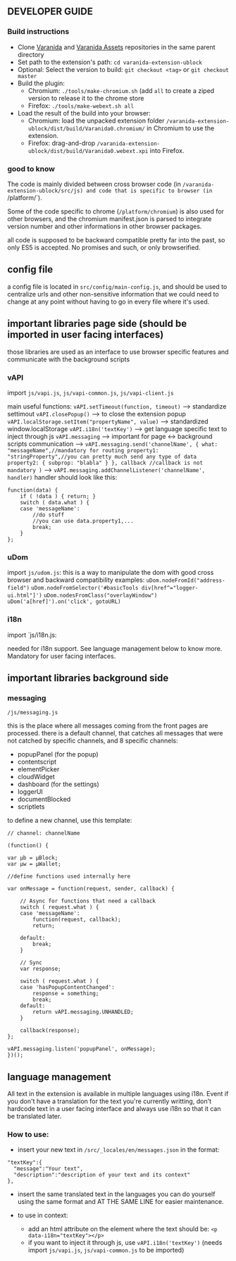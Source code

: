 ## DEVELOPER GUIDE

### Build instructions

- Clone [Varanida](https://github.com/Varanida/varanida-extension) and [Varanida Assets](https://github.com/Varanida/varanida-extension-assets) repositories in the same parent directory
- Set path to the extension's path: `cd varanida-extension-ublock`
- Optional: Select the version to build: `git checkout <tag>` or `git checkout master`
- Build the plugin:
    - Chromium: `./tools/make-chromium.sh` (add `all` to create a ziped version to release it to the chrome store
    - Firefox: `./tools/make-webext.sh all`
- Load the result of the build into your browser:
    - Chromium: load the unpacked extension folder `/varanida-extension-ublock/dist/build/Varanida0.chromium/` in Chromium to use the extension.
    - Firefox: drag-and-drop `/varanida-extension-ublock/dist/build/Varanida0.webext.xpi` into Firefox.

### good to know

The code is mainly divided between cross browser code (in `/varanida-extension-ublock/src/js)
and code that is specific to browser (in `/platform/<browsername>`).

Some of the code specific to chrome (`/platform/chromium`) is also used for other browsers, and the chromium manifest.json is parsed to integrate version number and other informations in other browser packages.

all code is supposed to be backward compatible pretty far into the past, so only ES5 is accepted. No promises and such, or only browserified.

## config file

a config file is located in `src/config/main-config.js`, and should be used to centralize urls and other non-sensitive information that we could need to change at any point without having to go in every file where it's used.

## important libraries page side (should be imported in user facing interfaces)

those libraries are used as an interface to use browser specific features and communicate with the background scripts

### vAPI

import `js/vapi.js`, `js/vapi-common.js`, `js/vapi-client.js`

main useful functions:
`vAPI.setTimeout(function, timeout)` --> standardize settimout
`vAPI.closePopup()` --> to close the extension popup
`vAPI.localStorage.setItem("propertyName", value)` --> standardized window.localStorage
`vAPI.i18n('textKey')` --> get language specific text to inject through js
`vAPI.messaging` --> important for page <-> background scripts communication
--> `vAPI.messaging.send('channelName', {
        what: "messageName",//mandatory for routing
        property1: "stringProperty",//you can pretty much send any type of data
        property2: {
            subprop: "blabla"
        }
      },
      callback //callback is not mandatory
     )`
--> `vAPI.messaging.addChannelListener('channelName', handler)`
handler should look like this:
```
function(data) {
    if ( !data ) { return; }
    switch ( data.what ) {
    case 'messageName':
        //do stuff
        //you can use data.property1,...
        break;
    }
};
```

### uDom

import `js/udom.js`:
this is a way to manipulate the dom with good cross browser and backward compatibility
examples:
`uDom.nodeFromId("address-field")`
`uDom.nodeFromSelector('#basicTools div[href^="logger-ui.html"]')`
`uDom.nodesFromClass("overlayWindow")`
`uDom('a[href]').on('click', gotoURL)`

### i18n

import `js/i18n.js:

needed for i18n support. See language management below to know more. Mandatory for user facing interfaces.

## important libraries background side

### messaging

`/js/messaging.js`

this is the place where all messages coming from the front pages are processed.
there is a default channel, that catches all messages that were not catched by specific channels, and 8 specific channels:
- popupPanel (for the popup)
- contentscript
- elementPicker
- cloudWidget
- dashboard (for the settings)
- loggerUI
- documentBlocked
- scriptlets

to define a new channel, use this template:

```
// channel: channelName

(function() {

var µb = µBlock;
var µw = µWallet;

//define functions used internally here

var onMessage = function(request, sender, callback) {

    // Async for functions that need a callback
    switch ( request.what ) {
    case 'messageName':
        function(request, callback);
        return;

    default:
        break;
    }

    // Sync
    var response;

    switch ( request.what ) {
    case 'hasPopupContentChanged':
        response = something;
        break;
    default:
        return vAPI.messaging.UNHANDLED;
    }

    callback(response);
};

vAPI.messaging.listen('popupPanel', onMessage);
})();
```

## language management

All text in the extension is available in multiple languages using i18n.
Event if you don't have a translation for the text you're currently writting, don't hardcode text in a user facing interface and always use i18n so that it can be translated later.

### How to use:

- insert your new text in `/src/_locales/en/messages.json` in the format:
```
"textKey":{
  "message":"Your text",
  "description":"description of your text and its context"
},
```

- insert the same translated text in the languages you can do yourself using the same format and AT THE SAME LINE for easier maintenance.

- to use in context:
  * add an html attribute on the element where the text should be:
  `<p data-i18n="textKey"></p>`
  * if you want to inject it through js, use
  `vAPI.i18n('textKey')` (needs import `js/vapi.js`, `js/vapi-common.js` to be imported)
